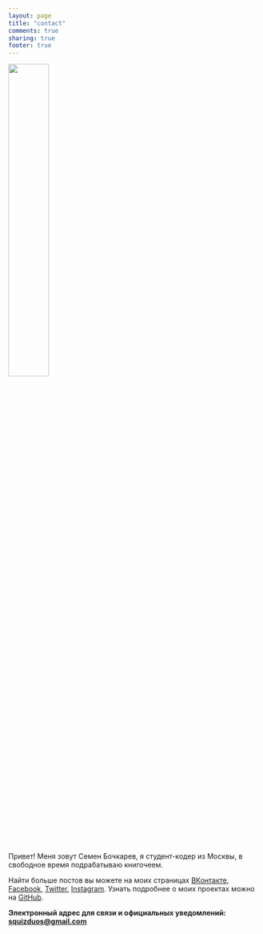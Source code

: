```yaml
---
layout: page
title: "contact"
comments: true
sharing: true
footer: true
---
```

<img src="http://cs605518.vk.me/v605518483/5de3/AlfGRPYzBr4.jpg" width=40% align="center">

Привет! Меня зовут Семен Бочкарев, я студент-кодер из Москвы, в свободное время подрабатываю книгочеем.

Найти больше постов вы можете на моих страницах [ВКонтакте](http://vk.com/squizduos), [Facebook](http://facebook.com/squizduos), [Twitter](http://twitter.com/squizduos), [Instagram](http://instagram.com/squizduos). Узнать подробнее о моих проектах можно на [GitHub](http://github.com/squizduos).

**Электронный адрес для связи и официальных уведомлений: [squizduos@gmail.com](mailto:squizduos@gmail.com)**

